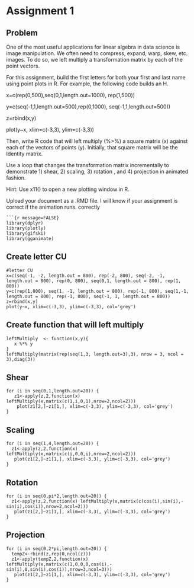 # Assignment 1

## Problem

One of the most useful applications for linear algebra in data science is image manipulation. We often need to compress, expand, warp, skew, etc. images. To do so, we left multiply a transformation matrix by each of the point vectors.

For this assignment, build the first letters for both your first and last name using point plots in R. For example, the following code builds an H.

x=c(rep(0,500),seq(0,1,length.out=1000), rep(1,500))

y=c(seq(-1,1,length.out=500),rep(0,1000), seq(-1,1,length.out=500))

z=rbind(x,y)

plot(y\~x, xlim=c(-3,3), ylim=c(-3,3))

Then, write R code that will left multiply (%\>%) a square matrix (x) against each of the vectors of points (y). Initially, that square matrix will be the Identity matrix.

Use a loop that changes the transformation matrix incrementally to demonstrate 1) shear, 2) scaling, 3) rotation , and 4) projection in animated fashion.

Hint: Use x11() to open a new plotting window in R.

Upload your document as a .RMD file. I will know if your assignment is correct if the animation runs. correctly

```
```{r message=FALSE}
library(dplyr)
library(plotly)
library(gifski)
library(gganimate)
```

## Create letter CU

```{r}
#letter CU
x=c(seq(-1, -2, length.out = 800), rep(-2, 800), seq(-2, -1, length.out = 800), rep(0, 800), seq(0,1, length.out = 800), rep(1, 800))
y=c(rep(1,800), seq(1, -1, length.out = 800), rep(-1, 800), seq(1,-1, length.out = 800), rep(-1, 800), seq(-1, 1, length.out = 800))
z=rbind(x,y)
plot(y~x, xlim=c(-3,3), ylim=c(-3,3), col='grey')
```

## Create function that will left multiply

```{r create function}
leftMultiply  <- function(x,y){
   x %*% y
}
leftMultiply(matrix(rep(seq(1,3, length.out=3),3), nrow = 3, ncol = 3),diag(3))
```

## Shear

```{r, animation.hook='gifski',interval=0.2,fig.width=4}
for (i in seq(0,1,length.out=20)) {
   z1<-apply(z,2,function(x) leftMultiply(x,matrix(c(1,i,0,1),nrow=2,ncol=2)))
    plot(z1[2,]~z1[1,], xlim=c(-3,3), ylim=c(-3,3), col='grey')
}
```

## Scaling

```{r, animation.hook='gifski',interval=0.3,fig.width=4}
for (i in seq(1,4,length.out=20)) {
  z1<-apply(z,2,function(x) leftMultiply(x,matrix(c(i,0,0,i),nrow=2,ncol=2)))
   plot(z1[2,]~z1[1,], xlim=c(-3,3), ylim=c(-3,3), col='grey')
}
```

## Rotation

```{r, animation.hook='gifski',interval=0.3,fig.width=4}
for (i in seq(0,pi*2,length.out=20)) {
  z1<-apply(z,2,function(x) leftMultiply(x,matrix(c(cos(i),sin(i),-sin(i),cos(i)),nrow=2,ncol=2)))
   plot(z1[2,]~z1[1,], xlim=c(-3,3), ylim=c(-3,3), col='grey')
}
```

## Projection

```{r, animation.hook='gifski',interval=0.3,fig.width=4}
for (i in seq(0,2*pi,length.out=20)) {
  tempZ<-rbind(z,rep(0,ncol(z)))
  z1<-apply(tempZ,2,function(x) leftMultiply(x,matrix(c(1,0,0,0,cos(i),-sin(i),0,sin(i),cos(i)),nrow=3,ncol=3)))
   plot(z1[2,]~z1[1,], xlim=c(-3,3), ylim=c(-3,3), col='grey')
} 
```

